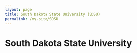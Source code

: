 ```yaml
---
layout: page
title: South Dakota State University (SDSU)
permalink: /my-site/SDSU
---
```

# South Dakota State University
